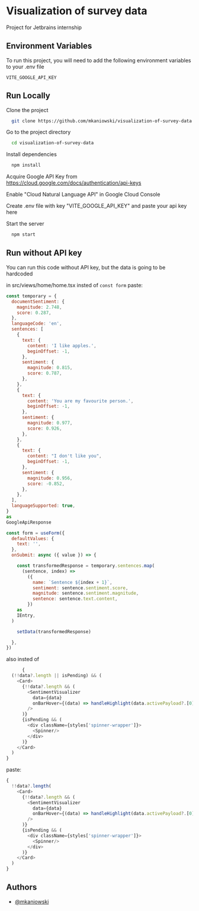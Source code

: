# Visualization of survey data

Project for Jetbrains internship

## Environment Variables

To run this project, you will need to add the following environment variables to your .env file

`VITE_GOOGLE_API_KEY`

## Run Locally

Clone the project

```bash
  git clone https://github.com/mkaniowski/visualization-of-survey-data
```

Go to the project directory

```bash
  cd visualization-of-survey-data
```

Install dependencies

```bash
  npm install
```

Acquire Google API Key from https://cloud.google.com/docs/authentication/api-keys

Enable "Cloud Natural Language API" in Google Cloud Console

Create .env file with key "VITE_GOOGLE_API_KEY" and paste your api key here

Start the server

```bash
  npm start
```

## Run without API key

You can run this code without API key, but the data is going to be hardcoded

in src/views/home/home.tsx insted of `const form` paste:

```js
const temporary = {
  documentSentiment: {
    magnitude: 2.748,
    score: 0.287,
  },
  languageCode: 'en',
  sentences: [
    {
      text: {
        content: 'I like apples.',
        beginOffset: -1,
      },
      sentiment: {
        magnitude: 0.815,
        score: 0.787,
      },
    },
    {
      text: {
        content: 'You are my favourite person.',
        beginOffset: -1,
      },
      sentiment: {
        magnitude: 0.977,
        score: 0.926,
      },
    },
    {
      text: {
        content: "I don't like you",
        beginOffset: -1,
      },
      sentiment: {
        magnitude: 0.956,
        score: -0.852,
      },
    },
  ],
  languageSupported: true,
}
as
GoogleApiResponse

const form = useForm({
  defaultValues: {
    text: '',
  },
  onSubmit: async ({ value }) => {

    const transformedResponse = temporary.sentences.map(
      (sentence, index) =>
        ({
          name: `Sentence ${index + 1}`,
          sentiment: sentence.sentiment.score,
          magnitude: sentence.sentiment.magnitude,
          sentence: sentence.text.content,
        })
    as
    IEntry,
  )

    setData(transformedResponse)

  },
})
```

also insted of

```js
      {
  (!!data?.length || isPending) && (
    <Card>
      {!!data?.length && (
        <SentimentVisualizer
          data={data}
          onBarHover={(data) => handleHighlight(data.activePayload?.[0].payload.sentence)}
        />
      )}
      {isPending && (
        <div className={styles['spinner-wrapper']}>
          <Spinner/>
        </div>
      )}
    </Card>
  )
}
```

paste:

```js
{
  !!data?.length(
    <Card>
      {!!data?.length && (
        <SentimentVisualizer
          data={data}
          onBarHover={(data) => handleHighlight(data.activePayload?.[0].payload.sentence)}
        />
      )}
      {isPending && (
        <div className={styles['spinner-wrapper']}>
          <Spinner/>
        </div>
      )}
    </Card>
  )
}
```

## Authors

- [@mkaniowski](https://www.github.com/mkaniowski)

